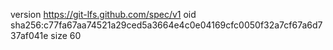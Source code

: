 version https://git-lfs.github.com/spec/v1
oid sha256:c77fa67aa74521a29ced5a3664e4c0e04169cfc0050f32a7cf67a6d737af041e
size 60
